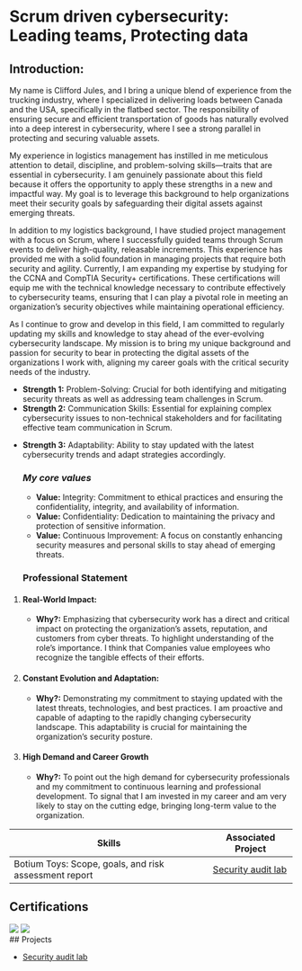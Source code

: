 <h1>Scrum driven cybersecurity: Leading teams, Protecting data</h1>

## Introduction:

<p>My name is Clifford Jules, and I bring a unique blend of experience from the trucking industry, where I specialized in delivering loads between Canada and the USA, specifically in the flatbed sector. The responsibility of ensuring secure and efficient transportation of goods has naturally evolved into a deep interest in cybersecurity, where I see a strong parallel in protecting and securing valuable assets.

My experience in logistics management has instilled in me meticulous attention to detail, discipline, and problem-solving skills—traits that are essential in cybersecurity. I am genuinely passionate about this field because it offers the opportunity to apply these strengths in a new and impactful way. My goal is to leverage this background to help organizations meet their security goals by safeguarding their digital assets against emerging threats.

In addition to my logistics background, I have studied project management with a focus on Scrum, where I successfully guided teams through Scrum events to deliver high-quality, releasable increments. This experience has provided me with a solid foundation in managing projects that require both security and agility. Currently, I am expanding my expertise by studying for the CCNA and CompTIA Security+ certifications. These certifications will equip me with the technical knowledge necessary to contribute effectively to cybersecurity teams, ensuring that I can play a pivotal role in meeting an organization’s security objectives while maintaining operational efficiency.

As I continue to grow and develop in this field, I am committed to regularly updating my skills and knowledge to stay ahead of the ever-evolving cybersecurity landscape. My mission is to bring my unique background and passion for security to bear in protecting the digital assets of the organizations I work with, aligning my career goals with the critical security needs of the industry.

</p>

* **Strength 1:** Problem-Solving: Crucial for both identifying and mitigating security threats as well as addressing team challenges in Scrum.
* **Strength 2:** Communication Skills: Essential for explaining complex cybersecurity issues to non-technical stakeholders and for facilitating effective team communication in Scrum.
- **Strength 3:** Adaptability: Ability to stay updated with the latest cybersecurity trends and adapt strategies accordingly.

  ### _My core values_
  * **Value:** Integrity: Commitment to ethical practices and ensuring the confidentiality, integrity, and availability of information.
  * **Value:** Confidentiality: Dedication to maintaining the privacy and protection of sensitive information.
  * **Value:** Continuous Improvement: A focus on constantly enhancing security measures and personal skills to stay ahead of emerging threats.

  ### **Professional Statement**
1. #### **Real-World Impact:**
   * **Why?:** Emphasizing that cybersecurity work has a direct and critical impact on protecting the organization’s assets, reputation, and customers from cyber threats. To highlight understanding of the role’s importance. I think that Companies value employees who recognize the tangible effects of their efforts.
2. #### **Constant Evolution and Adaptation:**
   * **Why?:** Demonstrating my commitment to staying updated with the latest threats, technologies, and best practices. I am proactive and capable of adapting to the rapidly changing cybersecurity landscape. This adaptability is crucial for maintaining the organization’s security posture.
3. #### **High Demand and Career Growth**
   * **Why?:** To point out the high demand for cybersecurity professionals and my commitment to continuous learning and professional development. To signal that I am invested in my career and am very likely to stay on the cutting edge, bringing long-term value to the organization.
  
| Skills           | Associated Project                                                                                        |
|------------------|-----------------------------------------------------------------------------------------------------------|
| Botium Toys: Scope, goals, and risk assessment report| <a href="https://github.com/AgileGuardian/security-audit/tree/main">Security audit lab</a>| 

## Certifications
<div>
  <img src="https://img.shields.io/badge/-Professional%20Scrum%20Master%20Certification%20(PSM%20I)-FF0000?&style=for-the-badge&logo=Scrum&logoColor=white" />
  <img src="https://img.shields.io/badge/-Certified%20SAFe%206%20Scrum%20Master%20(SAFe)-FF0000?&style=for-the-badge&logo=Scaled%20Agile&logoColor=white" />


</div>
## Projects

- <a href="https://github.com/AgileGuardian/security-audit/tree/main">Security audit lab</a>
